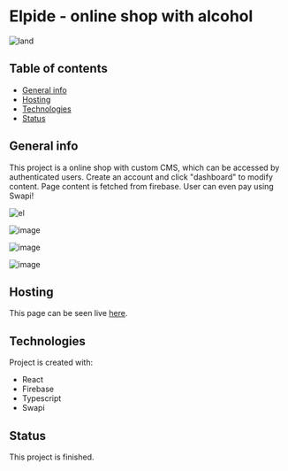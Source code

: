 # Elpide - online shop with alcohol
![land](https://user-images.githubusercontent.com/51713265/177221471-ba1e89ff-65c5-43d1-ac41-53378644fd9b.JPG)

## Table of contents
* [General info](#general-info)
* [Hosting](#hosting)
* [Technologies](#technologies)
* [Status](#status)

## General info
This project is a online shop with custom CMS, which can be accessed by authenticated users. Create an account and click "dashboard" to modify content. Page content is fetched from firebase. User can even pay using Swapi!

![el](https://user-images.githubusercontent.com/51713265/177221486-58614b11-a6d2-4087-820f-cb4afb97da5b.JPG)

![image](https://user-images.githubusercontent.com/51713265/216663007-a64be4d8-6855-45ca-b245-889624c0c7e2.png)

![image](https://user-images.githubusercontent.com/51713265/216663130-0a4e0295-0a03-4e23-92b5-8f8b707b4bbf.png)

![image](https://user-images.githubusercontent.com/51713265/216663311-57afb25c-84b4-4c6d-a2c3-0e0a99992d22.png)

## Hosting
This page can be seen live [here](https://elpida-6c698.web.app).

## Technologies
Project is created with:
* React
* Firebase
* Typescript
* Swapi
## Status
This project is finished.
